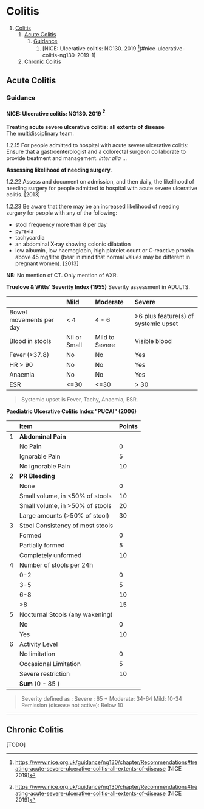 # Colitis 

1. [Colitis](#colitis)
	1. [Acute Colitis](#acute-colitis)
		1. [Guidance](#guidance)
			1. [NICE: Ulcerative colitis: NG130. 2019 [^1](#nice-ulcerative-colitis-ng130-2019-1)
	2. [Chronic Colitis](#chronic-colitis)

## Acute Colitis 

### Guidance 

#### NICE: Ulcerative colitis: NG130. 2019 [^1]

**Treating acute severe ulcerative colitis: all extents of disease**  
The multidisciplinary team. 

1.2.15 For people admitted to hospital with acute severe ulcerative colitis: 
	Ensure that a gastroenterologist and a colorectal surgeon collaborate to provide treatment and management.
*inter alia* 
... 

**Assessing likelihood of needing surgery.**

1.2.22 Assess and document on admission, and then daily, the likelihood of needing surgery for people admitted to hospital with acute severe ulcerative colitis. [2013]  

1.2.23 Be aware that there may be an increased likelihood of needing surgery for people with any of the following:  
-	stool frequency more than 8 per day  
-	pyrexia  
-	tachycardia  
-	an abdominal X‑ray showing colonic dilatation  
-	low albumin, low haemoglobin, high platelet count or C‑reactive protein above 45 mg/litre (bear in mind that normal values may be different in pregnant women). [2013]

**NB**: No mention of CT. Only mention of AXR. 

**Truelove & Witts' Severity Index (1955)**
Severity assessment in ADULTS. 

| | Mild | Moderate | Severe |
|:---|:---|:---|:---|
| Bowel movements per day | < 4 | 4 - 6 | >6 plus feature(s) of systemic upset | 
Blood in stools | Nil or Small | Mild to Severe | Visible blood | 
Fever (>37.8) | No | No | Yes |
HR > 90 | No | No | Yes 
Anaemia | No | No | Yes 
ESR | <=30 | <=30 | > 30 
> Systemic upset is Fever, Tachy, Anaemia, ESR.

**Paediatric Ulcerative Colitis Index "PUCAI" (2006)**

| | Item | Points | 
|:---|:---|:---| 
| 1 | **Abdominal Pain** | | 
| | No Pain | 0 |
| | Ignorable Pain | 5 | 
| | No ignorable Pain | 10 |
| 2 | **PR Bleeding** | | 
| | None | 0 | 
| | Small volume, in <50% of stools | 10 | 
| | Small volume, in >50% of stools | 20 |
| | Large amounts (>50% of stool) | 30 | 
| 3 | Stool Consistency of most stools | | 
| | Formed | 0 | 
| | Partially formed | 5 | 
| | Completely unformed | 10 | 
| 4 | Number of stools per 24h | | 
| | 0-2 | 0 |
| | 3-5 | 5 | 
| | 6-8 | 10 | 
| | >8 | 15 | 
| 5 | Nocturnal Stools (any wakening) | 
| | No | 0 | 
| | Yes | 10 | 
| 6 | Activity Level | | 
| | No limitation | 0 | 
| | Occasional Limitation | 5 | 
| | Severe restriction | 10 | 
| | **Sum** (0 - 85 ) | | 

> Severity defined as :
> Severe : 65 +
> Moderate: 34-64
> Mild: 10-34
> Remission (disease not active): Below 10 



--- 

## Chronic Colitis

[TODO]

[^1]: https://www.nice.org.uk/guidance/ng130/chapter/Recommendations#treating-acute-severe-ulcerative-colitis-all-extents-of-disease (NICE 2019)

